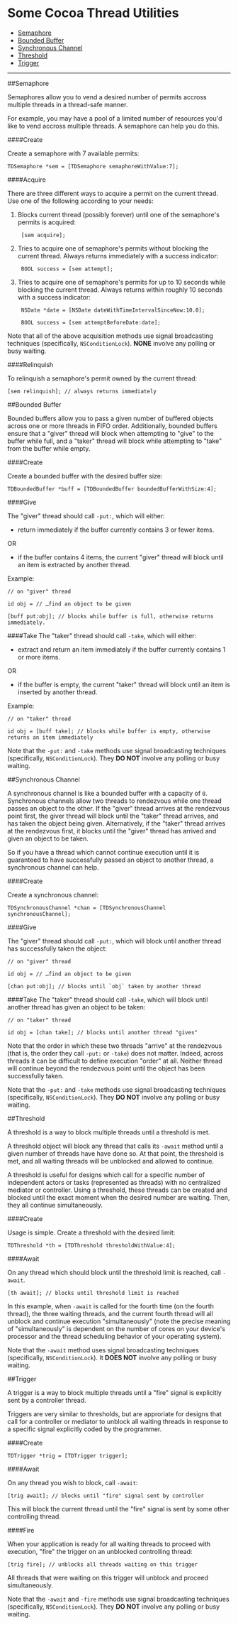 Some Cocoa Thread Utilities
===========

* [Semaphore](https://github.com/itod/threadutils#semaphore)
* [Bounded Buffer](https://github.com/itod/threadutils#bounded-buffer)
* [Synchronous Channel](https://github.com/itod/threadutils#synchronous-channel)
* [Threshold](https://github.com/itod/threadutils#threshold)
* [Trigger](https://github.com/itod/threadutils#trigger)

----

##Semaphore

Semaphores allow you to vend a desired number of permits accross multiple threads in a thread-safe manner. 

For example, you may have a pool of a limited number of resources you'd like to vend accross multiple threads. A semaphore can help you do this.

####Create

Create a semaphore with 7 available permits:

    TDSemaphore *sem = [TDSemaphore semaphoreWithValue:7];

####Acquire

There are three different ways to acquire a permit on the current thread. Use one of the following according to your needs:

1. Blocks current thread (possibly forever) until one of the semaphore's permits is acquired:

        [sem acquire];

1. Tries to acquire one of semaphore's permits without blocking the current thread. Always returns immediately with a success indicator:

        BOOL success = [sem attempt];

1. Tries to acquire one of semaphore's permits for up to 10 seconds while blocking the current thread. Always returns within roughly 10 seconds with a success indicator:

        NSDate *date = [NSDate dateWithTimeIntervalSinceNow:10.0];
        
        BOOL success = [sem attemptBeforeDate:date];

Note that all of the above acquisition methods use signal broadcasting techniques (specifically, `NSConditionLock`). **NONE** involve any polling or busy waiting. 

####Relinquish

To relinquish a semaphore's permit owned by the current thread:

    [sem relinquish]; // always returns immediately

##Bounded Buffer

Bounded buffers allow you to pass a given number of buffered objects across one or more threads in FIFO order. Additionally, bounded buffers ensure that a "giver" thread will block when attempting to "give" to the buffer while full, and a "taker" thread will block while attempting to "take" from the buffer while empty.

####Create

Create a bounded buffer with the desired buffer size:

    TDBoundedBuffer *buff = [TDBoundedBuffer boundedBufferWithSize:4];

####Give

The "giver" thread should call `-put:`, which will either:

* return immediately if the buffer currently contains 3 or fewer items.

OR

* if the buffer contains 4 items, the current "giver" thread will block until an item is extracted by another thread.

Example:

    // on "giver" thread
    
    id obj = // …find an object to be given
    
    [buff put:obj]; // blocks while buffer is full, otherwise returns immediately.

####Take
The "taker" thread should call `-take`, which will either:

* extract and return an item immediately if the buffer currently contains 1 or more items.

OR

* if the buffer is empty, the current "taker" thread will block until an item is inserted by another thread.

Example:

    // on "taker" thread
    
    id obj = [buff take]; // blocks while buffer is empty, otherwise returns an item immediately

Note that the  `-put:` and `-take` methods use signal broadcasting techniques (specifically, `NSConditionLock`). They **DO NOT** involve any polling or busy waiting. 

##Synchronous Channel

A synchronous channel is like a bounded buffer with a capacity of `0`. Synchronous channels allow two threads to rendezvous while one thread passes an object to the other. If the "giver" thread arrives at the rendezvous point first, the giver thread will block until the "taker" thread arrives, and has taken the object being given. Alternatively, if the "taker" thread arrives at the rendezvous first, it blocks until the "giver" thread has arrived and given an object to be taken.

So if you have a thread which cannot continue execution until it is guaranteed to have successfully passed an object to another thread, a synchronous channel can help.

####Create

Create a synchronous channel:

    TDSynchronousChannel *chan = [TDSynchronousChannel synchronousChannel];

####Give

The "giver" thread should call `-put:`, which will block until another thread has successfully taken the object:

    // on "giver" thread
    
    id obj = // …find an object to be given
    
    [chan put:obj]; // blocks until `obj` taken by another thread

####Take
The "taker" thread should call `-take`, which will block until another thread has given an object to be taken:

    // on "taker" thread
    
    id obj = [chan take]; // blocks until another thread "gives"    

Note that the order in which these two threads "arrive" at the rendezvous (that is, the order they call `-put:` or `-take`) does not matter. Indeed, across threads it can be difficult to define execution "order" at all. Neither thread will continue beyond the rendezvous point until the object has been successfully taken.

Note that the  `-put:` and `-take` methods use signal broadcasting techniques (specifically, `NSConditionLock`). They **DO NOT** involve any polling or busy waiting. 

##Threshold

A threshold is a way to block multiple threads until a threshold is met.

A threshold object will block any thread that calls its `-await` method until a given number of threads have have done so. At that point, the threshold is met, and all waiting threads will be unblocked and allowed to continue.

A threshold is useful for designs which call for a specific number of independent actors or tasks (represented as threads) with no centralized mediator or controller. Using a threshold, these threads can be created and blocked until the exact moment when the desired number are waiting. Then, they all continue simultaneously.

####Create

Usage is simple. Create a threshold with the desired limit:

    TDThreshold *th = [TDThreshold thresholdWithValue:4];

####Await

On any thread which should block until the threshold limit is reached, call `-await`.

    [th await]; // blocks until threshold limit is reached

In this example, when `-await` is called for the fourth time (on the fourth thread), the three waiting threads, and the current fourth thread will all unblock and continue execution "simultaneously" (note the precise meaning of "simultaneously" is dependent on the number of cores on your device's processor and the thread scheduling behavior of your operating system).

Note that the  `-await` method uses signal broadcasting techniques (specifically, `NSConditionLock`). It **DOES NOT** involve any polling or busy waiting. 

##Trigger

A trigger is a way to block multiple threads until a "fire" signal is explicitly sent by a controller thread.

Triggers are very similar to thresholds, but are approriate for designs that call for a controller or mediator to unblock all waiting threads in response to a specific signal explicitly coded by the programmer.

####Create

    TDTrigger *trig = [TDTrigger trigger];

####Await

On any thread you wish to block, call `-await`:

    [trig await]; // blocks until "fire" signal sent by controller

This will block the current thread until the "fire" signal is sent by some other controlling thread.

####Fire

When your application is ready for all waiting threads to proceed with execution, "fire" the trigger on an unblocked controlling thread:

    [trig fire]; // unblocks all threads waiting on this trigger

All threads that were waiting on this trigger will unblock and proceed simultaneously.

Note that the  `-await` and `-fire` methods use signal broadcasting techniques (specifically, `NSConditionLock`). They **DO NOT** involve any polling or busy waiting. 
